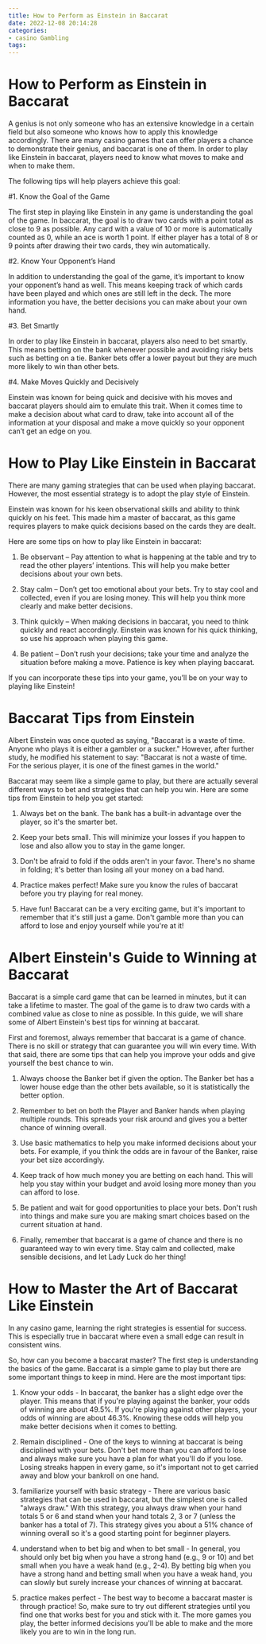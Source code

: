 ```yaml
---
title: How to Perform as Einstein in Baccarat 
date: 2022-12-08 20:14:28
categories:
- casino Gambling
tags:
---
```



#  How to Perform as Einstein in Baccarat 

A genius is not only someone who has an extensive knowledge in a certain field but also someone who knows how to apply this knowledge accordingly. There are many casino games that can offer players a chance to demonstrate their genius, and baccarat is one of them. In order to play like Einstein in baccarat, players need to know what moves to make and when to make them. 

The following tips will help players achieve this goal: 

#1. Know the Goal of the Game

The first step in playing like Einstein in any game is understanding the goal of the game. In baccarat, the goal is to draw two cards with a point total as close to 9 as possible. Any card with a value of 10 or more is automatically counted as 0, while an ace is worth 1 point. If either player has a total of 8 or 9 points after drawing their two cards, they win automatically. 

#2. Know Your Opponent’s Hand

In addition to understanding the goal of the game, it’s important to know your opponent’s hand as well. This means keeping track of which cards have been played and which ones are still left in the deck. The more information you have, the better decisions you can make about your own hand. 

#3. Bet Smartly

In order to play like Einstein in baccarat, players also need to bet smartly. This means betting on the bank whenever possible and avoiding risky bets such as betting on a tie. Banker bets offer a lower payout but they are much more likely to win than other bets. 

#4. Make Moves Quickly and Decisively

Einstein was known for being quick and decisive with his moves and baccarat players should aim to emulate this trait. When it comes time to make a decision about what card to draw, take into account all of the information at your disposal and make a move quickly so your opponent can’t get an edge on you. 


#  How to Play Like Einstein in Baccarat 

There are many gaming strategies that can be used when playing baccarat. However, the most essential strategy is to adopt the play style of Einstein. 

Einstein was known for his keen observational skills and ability to think quickly on his feet. This made him a master of baccarat, as this game requires players to make quick decisions based on the cards they are dealt. 

Here are some tips on how to play like Einstein in baccarat: 

1) Be observant – Pay attention to what is happening at the table and try to read the other players’ intentions. This will help you make better decisions about your own bets. 

2) Stay calm – Don’t get too emotional about your bets. Try to stay cool and collected, even if you are losing money. This will help you think more clearly and make better decisions. 

3) Think quickly – When making decisions in baccarat, you need to think quickly and react accordingly. Einstein was known for his quick thinking, so use his approach when playing this game. 

4) Be patient – Don’t rush your decisions; take your time and analyze the situation before making a move. Patience is key when playing baccarat. 

If you can incorporate these tips into your game, you’ll be on your way to playing like Einstein!

#  Baccarat Tips from Einstein 

Albert Einstein was once quoted as saying, "Baccarat is a waste of time. Anyone who plays it is either a gambler or a sucker." However, after further study, he modified his statement to say: "Baccarat is not a waste of time. For the serious player, it is one of the finest games in the world."

Baccarat may seem like a simple game to play, but there are actually several different ways to bet and strategies that can help you win. Here are some tips from Einstein to help you get started:

1. Always bet on the bank. The bank has a built-in advantage over the player, so it's the smarter bet.

2. Keep your bets small. This will minimize your losses if you happen to lose and also allow you to stay in the game longer.

3. Don't be afraid to fold if the odds aren't in your favor. There's no shame in folding; it's better than losing all your money on a bad hand.

4. Practice makes perfect! Make sure you know the rules of baccarat before you try playing for real money.

5. Have fun! Baccarat can be a very exciting game, but it's important to remember that it's still just a game. Don't gamble more than you can afford to lose and enjoy yourself while you're at it!

#  Albert Einstein's Guide to Winning at Baccarat 

Baccarat is a simple card game that can be learned in minutes, but it can take a lifetime to master. The goal of the game is to draw two cards with a combined value as close to nine as possible. In this guide, we will share some of Albert Einstein's best tips for winning at baccarat.

First and foremost, always remember that baccarat is a game of chance. There is no skill or strategy that can guarantee you will win every time. With that said, there are some tips that can help you improve your odds and give yourself the best chance to win.

1. Always choose the Banker bet if given the option. The Banker bet has a lower house edge than the other bets available, so it is statistically the better option.

2. Remember to bet on both the Player and Banker hands when playing multiple rounds. This spreads your risk around and gives you a better chance of winning overall.

3. Use basic mathematics to help you make informed decisions about your bets. For example, if you think the odds are in favour of the Banker, raise your bet size accordingly.

4. Keep track of how much money you are betting on each hand. This will help you stay within your budget and avoid losing more money than you can afford to lose.

5. Be patient and wait for good opportunities to place your bets. Don't rush into things and make sure you are making smart choices based on the current situation at hand.

6. Finally, remember that baccarat is a game of chance and there is no guaranteed way to win every time. Stay calm and collected, make sensible decisions, and let Lady Luck do her thing!

#  How to Master the Art of Baccarat Like Einstein

In any casino game, learning the right strategies is essential for success. This is especially true in baccarat where even a small edge can result in consistent wins.

So, how can you become a baccarat master? The first step is understanding the basics of the game. Baccarat is a simple game to play but there are some important things to keep in mind. Here are the most important tips:

1. Know your odds - In baccarat, the banker has a slight edge over the player. This means that if you're playing against the banker, your odds of winning are about 49.5%. If you're playing against other players, your odds of winning are about 46.3%. Knowing these odds will help you make better decisions when it comes to betting.

2. Remain disciplined - One of the keys to winning at baccarat is being disciplined with your bets. Don't bet more than you can afford to lose and always make sure you have a plan for what you'll do if you lose. Losing streaks happen in every game, so it's important not to get carried away and blow your bankroll on one hand.

3. familiarize yourself with basic strategy - There are various basic strategies that can be used in baccarat, but the simplest one is called "always draw." With this strategy, you always draw when your hand totals 5 or 6 and stand when your hand totals 2, 3 or 7 (unless the banker has a total of 7). This strategy gives you about a 51% chance of winning overall so it's a good starting point for beginner players.

4. understand when to bet big and when to bet small - In general, you should only bet big when you have a strong hand (e.g., 9 or 10) and bet small when you have a weak hand (e.g., 2-4). By betting big when you have a strong hand and betting small when you have a weak hand, you can slowly but surely increase your chances of winning at baccarat.

5. practice makes perfect - The best way to become a baccarat master is through practice! So, make sure to try out different strategies until you find one that works best for you and stick with it. The more games you play, the better informed decisions you'll be able to make and the more likely you are to win in the long run.